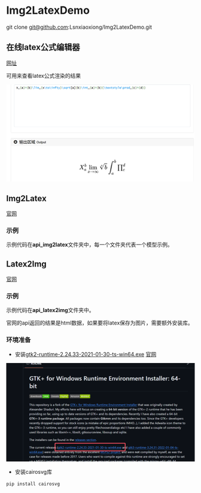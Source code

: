 # Img2LatexDemo

git clone git@github.com:Lsnxiaoxiong/Img2LatexDemo.git

## 在线latex公式编辑器

[网址](https://www.latexlive.com/)

可用来查看latex公式渲染的结果

![image-20250306200517394](README_assets/image-20250306200517394.png)



## Img2Latex

[官网](https://simpletex.net)

### 示例
示例代码在**api_img2latex**文件夹中，每一个文件夹代表一个模型示例。



## Latex2Img

[官网](https://github.com/uetchy/math-api)



### 示例

示例代码在**api_latex2img**文件夹中。

官网的api返回的结果是html数据，如果要将latex保存为图片，需要额外安装库。



### 环境准备

+ 安装[gtk2-runtime-2.24.33-2021-01-30-ts-win64.exe](https://github.com/tschoonj/GTK-for-Windows-Runtime-Environment-Installer/releases/download/2021-01-30/gtk2-runtime-2.24.33-2021-01-30-ts-win64.exe) [官网](https://github.com/tschoonj/GTK-for-Windows-Runtime-Environment-Installer)

![image-20250306200141431](README_assets/image-20250306200141431.png)



+ 安装cairosvg库

```shell
pip install cairosvg
```

